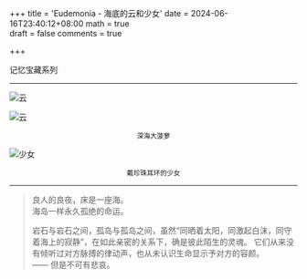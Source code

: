 +++
title = 'Eudemonia - 海底的云和少女'
date = 2024-06-16T23:40:12+08:00
math = true                                
draft = false
comments = true

+++

记忆宝藏系列

-----

![云](https://picx.zhimg.com/80/v2-f4748d9c76d36ea0026c26a0a241a558_1440w.jpeg)

![云](https://picx.zhimg.com/80/v2-b63a1903ba88a4ccba757484ffbf9a3a_1440w.jpeg)

<center><small>深海大菠萝</small></center>

![少女](https://picx.zhimg.com/80/v2-8e99b0e9be3aa5ab4fcce5e0616869ff_1440w.jpeg)


<center><small>戴珍珠耳环的少女</small></center>

-----

>良人的良夜，床是一座海。<br>
>海岛一样永久孤绝的命运。<br>
>
>岩石与岩石之间，孤岛与孤岛之间，虽然“同晒着太阳，同激起白沫，同守着海上的寂静”，在如此亲密的关系下，确是彼此陌生的灵魂。
>它们从来没有倾听过对方脉搏的律动声，也从未认识生命显示予对方的容颜。<br>——
>但是不可有悲哀。<br>

